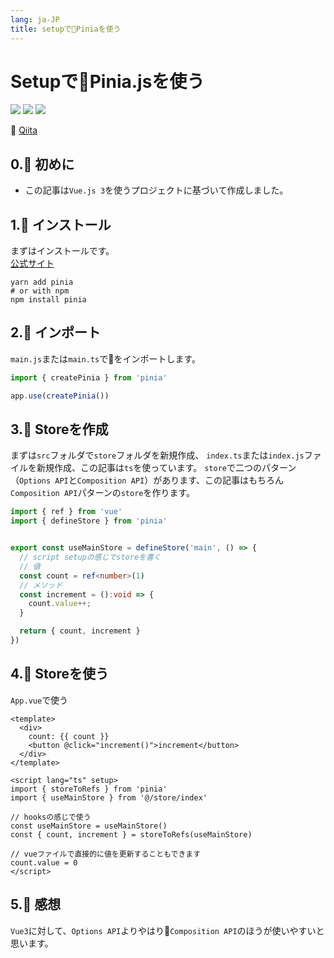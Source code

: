 ```yaml
---
lang: ja-JP
title: setupで🍍Piniaを使う
---
```


# Setupで🍍Pinia.jsを使う

![](https://img.shields.io/badge/-Typescript-9ca3af.svg?logo=typescript&style=popout-square)  ![](https://img.shields.io/badge/-Javascript-9ca3af.svg?logo=javascript&style=popout-square)  ![](https://img.shields.io/badge/-Vue.js-9ca3af.svg?logo=vue.js&style=popout-square)



📡  [Qiita](https://qiita.com/kensoz/items/f1d4204f218651d2b6f9)



## 0.🍍 初めに

+ この記事は`Vue.js 3`を使うプロジェクトに基づいて作成しました。



## 1.🍍 インストール

まずはインストールです。  
[公式サイト](https://pinia.vuejs.org/introduction.html) 

```shell
yarn add pinia
# or with npm
npm install pinia
```



## 2.🍍 インポート

`main.js`または`main.ts`で🍍をインポートします。

```typescript
import { createPinia } from 'pinia'

app.use(createPinia())
```



## 3.🍍 Storeを作成

まずは`src`フォルダで`store`フォルダを新規作成、
`index.ts`または`index.js`ファイルを新規作成、この記事は`ts`を使っています。
`store`で二つのパターン（`Options API`と`Composition API`）があります、この記事はもちろん`Composition API`パターンの`store`を作ります。

```typescript
import { ref } from 'vue'
import { defineStore } from 'pinia'


export const useMainStore = defineStore('main', () => {
  // script setupの感じでstoreを書く
  // 値
  const count = ref<number>(1)
  // メソッド
  const increment = ():void => {
    count.value++;
  }

  return { count, increment }
})

```



## 4.🍍 Storeを使う

`App.vue`で使う

```vue
<template>
  <div>
    count: {{ count }}
    <button @click="increment()">increment</button>
  </div>
</template>

<script lang="ts" setup>
import { storeToRefs } from 'pinia'
import { useMainStore } from '@/store/index'

// hooksの感じで使う
const useMainStore = useMainStore()
const { count, increment } = storeToRefs(useMainStore)

// vueファイルで直接的に値を更新することもできます
count.value = 0
</script>
```



## 5.🍍 感想

`Vue3`に対して、`Options API`よりやはり🍍`Composition API`のほうが使いやすいと思います。
